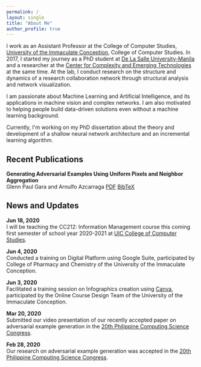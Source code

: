 ```yaml
---
permalink: /
layout: single
title: "About Me"
author_profile: true
---
```


I work as an Assistant Professor at the College of Computer Studies, [University of the Immaculate Conception](https://www.uic.edu.ph), College of Computer Studies. In 2017, I started my journey as a PhD student at [De La Salle University-Manila](https://www.dlsu.edu.ph) and a researcher at the [Center for Complexity and Emerging Technologies](https://comet.dlsu.edu.ph) at the same time. At the lab, I conduct research on the structure and dynamics of a research collaboration network through structural analysis and network visualization.

I am passionate about Machine Learning and Artificial Intelligence, and its applications in machine vision and complex networks. I am also motivated to helping people build data-driven solutions even without a machine learning background.

Currently, I'm working on my PhD dissertation about the theory and development of a shallow neural network architecture and an incremental learning algorithm.

Recent Publications
------
**Generating Adversarial Examples Using Uniform Pixels and Neighbor Aggregation**  
Glenn Paul Gara and Arnulfo Azcarraga
<a href="#" class="btn btn--info">PDF</a>
<a href="#" class="btn btn--info">BibTeX</a>  


News and Updates
------
**Jun 18, 2020**  
I will be teaching the CC212: Information Management course this coming first semester of school year 2020-2021 at [UIC College of Computer Studies](https://www.uic.edu.ph/ite/).

**Jun 4, 2020**  
Conducted a training on Digital Platform using Google Suite, participated by College of Pharmacy and Chemistry of the University of the Immaculate Conception.

**Jun 3, 2020**  
Facilitated a training session on Infographics creation using [Canva](http://canva.com), participated by the Online Course Design Team of the University of the Immaculate Conception.

**Mar 20, 2020**  
Submitted our video presentation of our recently accepted paper on adversarial example generation in the [20th Philippine Computing Science Congress](https://sites.google.com/view/pcsc-2020/home).

**Feb 28, 2020**  
Our research on adversarial example generation was accepted in the [20th Philippine Computing Science Congress](https://sites.google.com/view/pcsc-2020/home).
